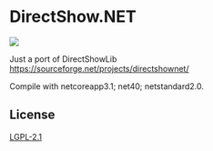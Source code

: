 # DirectShow.NET

[![](https://img.shields.io/nuget/v/dotnetCampus.DirectShowLib.svg)](https://www.nuget.org/packages/dotnetCampus.DirectShowLib)

Just a port of DirectShowLib https://sourceforge.net/projects/directshownet/

Compile with netcoreapp3.1; net40; netstandard2.0.

## License

[LGPL-2.1](LICENSE)
